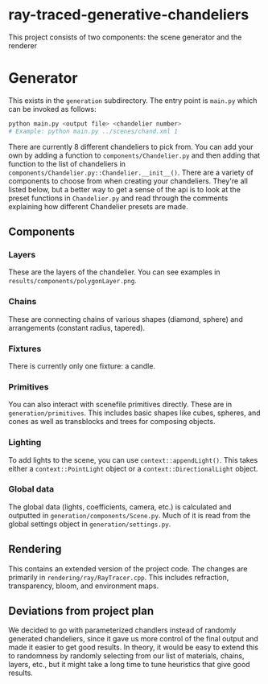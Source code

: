 # ray-traced-generative-chandeliers

This project consists of two components: the scene generator and the renderer

# Generator

This exists in the `generation` subdirectory. The entry point is `main.py` which can be invoked as follows:
```bash
python main.py <output file> <chandelier number>
# Example: python main.py ../scenes/chand.xml 1
```
There are currently 8 different chandeliers to pick from. You can add your own by adding a function to `components/Chandelier.py` and then adding that function to the list of chandeliers in `components/Chandelier.py::Chandelier.__init__()`. There are a variety of components to choose from when creating your chandeliers. They're all listed below, but a better way to get a sense of the api is to look at the preset functions in `Chandelier.py` and read through the comments explaining how different Chandelier presets are made.

## Components
### Layers
These are the layers of the chandelier. You can see examples in `results/components/polygonLayer.png`.

### Chains
These are connecting chains of various shapes (diamond, sphere) and arrangements (constant radius, tapered). 

### Fixtures
There is currently only one fixture: a candle.

### Primitives
You can also interact with scenefile primitives directly. These are in `generation/primitives`. This includes basic shapes like cubes, spheres, and cones as well as transblocks and trees for composing objects.

### Lighting

To add lights to the scene, you can use `context::appendLight()`. This takes either a `context::PointLight` object or a `context::DirectionalLight` object.

### Global data

The global data (lights, coefficients, camera, etc.) is calculated and outputted in `generation/components/Scene.py`. Much of it is read from the global settings object in `generation/settings.py`.

## Rendering

This contains an extended version of the project code. The changes are primarily in `rendering/ray/RayTracer.cpp`. This includes refraction, transparency, bloom, and environment maps.


## Deviations from project plan

We decided to go with parameterized chandlers instead of randomly generated chandeliers, since it gave us more control of the final output and made it easier to get good results. In theory, it would be easy to extend this to randomness by randomly selecting from our list of materials, chains, layers, etc., but it might take a long time to tune heuristics that give good results.